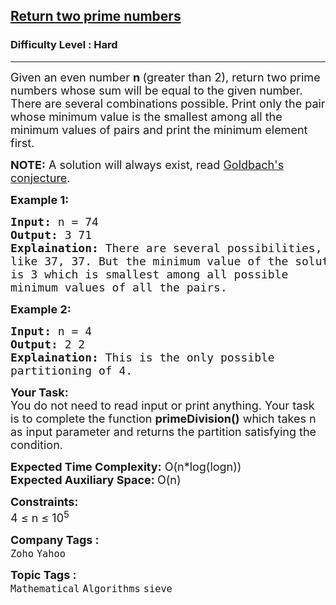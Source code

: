 <h2><a href="https://www.geeksforgeeks.org/problems/return-two-prime-numbers2509/1?page=4&difficulty=Hard&sortBy=submissions">Return two prime numbers</a></h2><h3>Difficulty Level : Hard</h3><hr><div class="problems_problem_content__Xm_eO"><p><span style="font-size: 18px;">Given an even number <strong>n </strong>(greater than 2), return two prime numbers whose sum will be equal to the given number. There are several combinations possible. Print only the pair whose minimum value is the smallest among all the minimum values of pairs and print the minimum element first.</span></p>
<p><span style="font-size: 18px;"><strong>NOTE:</strong>&nbsp;A solution will always exist,&nbsp;read&nbsp;<a href="https://en.wikipedia.org/wiki/Goldbach%27s_conjecture" rel="nofollow">Goldbach's conjecture</a>.</span><span style="font-size: 18px;">&nbsp;</span></p>
<p><strong><span style="font-size: 18px;">Example 1:</span></strong></p>
<pre><span style="font-size: 18px;"><strong>Input:</strong> n = 74
<strong>Output:</strong> 3 71
<strong>Explaination:</strong> There are several possibilities, 
like 37, 37. But the minimum value of the solution pair 
is 3 which is smallest among all possible 
minimum values of all the pairs.</span></pre>
<p><strong><span style="font-size: 18px;">Example 2:</span></strong></p>
<pre><span style="font-size: 18px;"><strong>Input:</strong> n = 4
<strong>Output:</strong> 2 2
<strong>Explaination:</strong> This is the only possible 
partitioning of 4.</span></pre>
<p><span style="font-size: 18px;"><strong>Your Task:</strong><br>You do not need to read input or print anything. Your task is to complete the function <strong>primeDivision()</strong> which takes n as input parameter and returns the partition satisfying the condition.</span></p>
<p><span style="font-size: 18px;"><strong>Expected Time Complexity:</strong> O(n*log(logn))<br><strong>Expected Auxiliary Space: </strong>O(n)</span></p>
<p><span style="font-size: 18px;"><strong>Constraints:</strong><br>4 ≤ n ≤ 10<sup>5</sup>&nbsp;&nbsp;</span></p></div><p><span style=font-size:18px><strong>Company Tags : </strong><br><code>Zoho</code>&nbsp;<code>Yahoo</code>&nbsp;<br><p><span style=font-size:18px><strong>Topic Tags : </strong><br><code>Mathematical</code>&nbsp;<code>Algorithms</code>&nbsp;<code>sieve</code>&nbsp;